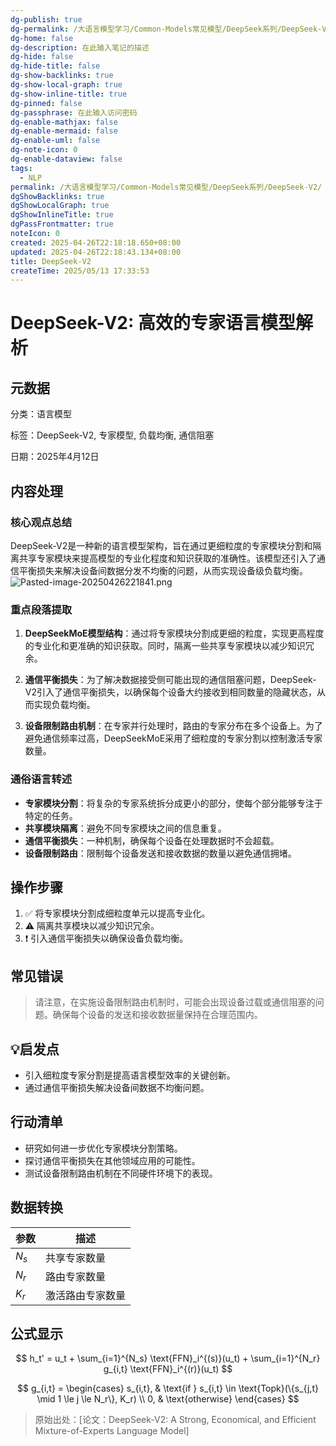 ```yaml
---
dg-publish: true
dg-permalink: /大语言模型学习/Common-Models常见模型/DeepSeek系列/DeepSeek-V2
dg-home: false
dg-description: 在此输入笔记的描述
dg-hide: false
dg-hide-title: false
dg-show-backlinks: true
dg-show-local-graph: true
dg-show-inline-title: true
dg-pinned: false
dg-passphrase: 在此输入访问密码
dg-enable-mathjax: false
dg-enable-mermaid: false
dg-enable-uml: false
dg-note-icon: 0
dg-enable-dataview: false
tags:
  - NLP
permalink: /大语言模型学习/Common-Models常见模型/DeepSeek系列/DeepSeek-V2/
dgShowBacklinks: true
dgShowLocalGraph: true
dgShowInlineTitle: true
dgPassFrontmatter: true
noteIcon: 0
created: 2025-04-26T22:18:18.650+08:00
updated: 2025-04-26T22:18:43.134+08:00
title: DeepSeek-V2
createTime: 2025/05/13 17:33:53
---
```




# DeepSeek-V2: 高效的专家语言模型解析

## 元数据
分类：语言模型

标签：DeepSeek-V2, 专家模型, 负载均衡, 通信阻塞

日期：2025年4月12日


## 内容处理

### 核心观点总结
DeepSeek-V2是一种新的语言模型架构，旨在通过更细粒度的专家模块分割和隔离共享专家模块来提高模型的专业化程度和知识获取的准确性。该模型还引入了通信平衡损失来解决设备间数据分发不均衡的问题，从而实现设备级负载均衡。
![Pasted-image-20250426221841.png](/img/user/附件/Pasted-image-20250426221841.png)


### 重点段落提取
1. **DeepSeekMoE模型结构**：通过将专家模块分割成更细的粒度，实现更高程度的专业化和更准确的知识获取。同时，隔离一些共享专家模块以减少知识冗余。

2. **通信平衡损失**：为了解决数据接受侧可能出现的通信阻塞问题，DeepSeek-V2引入了通信平衡损失，以确保每个设备大约接收到相同数量的隐藏状态，从而实现负载均衡。

3. **设备限制路由机制**：在专家并行处理时，路由的专家分布在多个设备上。为了避免通信频率过高，DeepSeekMoE采用了细粒度的专家分割以控制激活专家数量。


### 通俗语言转述
- **专家模块分割**：将复杂的专家系统拆分成更小的部分，使每个部分能够专注于特定的任务。
- **共享模块隔离**：避免不同专家模块之间的信息重复。
- **通信平衡损失**：一种机制，确保每个设备在处理数据时不会超载。
- **设备限制路由**：限制每个设备发送和接收数据的数量以避免通信拥堵。


## 操作步骤
1. ✅ 将专家模块分割成细粒度单元以提高专业化。
2. ⚠ 隔离共享模块以减少知识冗余。
3. ❗ 引入通信平衡损失以确保设备负载均衡。


## 常见错误
> 请注意，在实施设备限制路由机制时，可能会出现设备过载或通信阻塞的问题。确保每个设备的发送和接收数据量保持在合理范围内。


## 💡启发点
- 引入细粒度专家分割是提高语言模型效率的关键创新。
- 通过通信平衡损失解决设备间数据不均衡问题。


## 行动清单
- 研究如何进一步优化专家模块分割策略。
- 探讨通信平衡损失在其他领域应用的可能性。
- 测试设备限制路由机制在不同硬件环境下的表现。


## 数据转换
| 参数 | 描述 |
|------|------|
| $N_s$ | 共享专家数量 |
| $N_r$ | 路由专家数量 |
| $K_r$ | 激活路由专家数量 |


## 公式显示
$$
h_t' = u_t + \sum_{i=1}^{N_s} \text{FFN}_i^{(s)}(u_t) + \sum_{i=1}^{N_r} g_{i,t} \text{FFN}_i^{(r)}(u_t)
$$

$$
g_{i,t} = 
\begin{cases} 
s_{i,t}, & \text{if } s_{i,t} \in \text{Topk}(\{s_{j,t} \mid 1 \le j \le N_r\}, K_r) \\
0, & \text{otherwise}
\end{cases}
$$

> 原始出处：[论文：DeepSeek-V2: A Strong, Economical, and Efficient Mixture-of-Experts Language Model]
